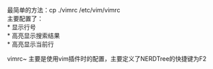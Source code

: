 最简单的方法：cp ./vimrc /etc/vim/vimrc  
主要配置了：  
	* 显示行号  
	* 高亮显示搜索结果  
	* 高亮显示当前行  

vimrc~ 主要是使用vim插件时的配置，主要定义了NERDTree的快捷键为F2  



